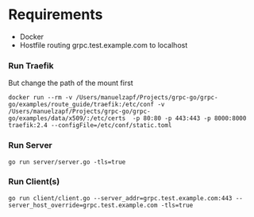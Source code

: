 # Requirements

* Docker
* Hostfile routing grpc.test.example.com to localhost

### Run Traefik

But change the path of the mount first
```
docker run --rm -v /Users/manuelzapf/Projects/grpc-go/grpc-go/examples/route_guide/traefik:/etc/conf -v /Users/manuelzapf/Projects/grpc-go/grpc-go/examples/data/x509/:/etc/certs  -p 80:80 -p 443:443 -p 8000:8000 traefik:2.4 --configFile=/etc/conf/static.toml
```

### Run Server
```
go run server/server.go -tls=true
```

### Run Client(s)

```
go run client/client.go --server_addr=grpc.test.example.com:443 --server_host_override=grpc.test.example.com -tls=true
```